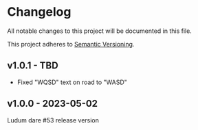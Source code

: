 # Changelog
All notable changes to this project will be documented in this file.

This project adheres to [Semantic Versioning](https://semver.org/spec/v2.0.0.html).

## v1.0.1 - TBD
- Fixed "WQSD" text on road to "WASD"

## v1.0.0 - 2023-05-02
Ludum dare #53 release version
